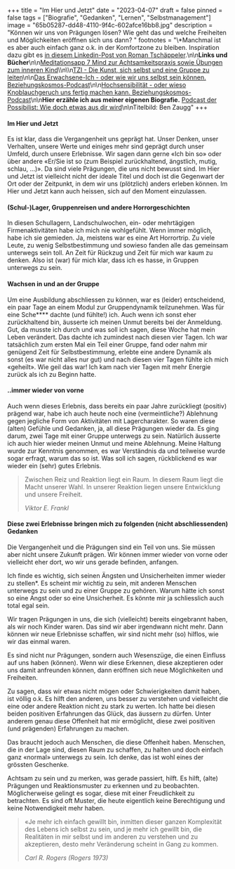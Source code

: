 +++
title = "Im Hier und Jetzt"
date = "2023-04-07"
draft = false
pinned = false
tags = ["Biografie", "Gedanken", "Lernen", "Selbstmanagement"]
image = "65b05287-dd48-4110-9f4c-602afce16bb8.jpg"
description = "Können wir uns von Prägungen lösen? Wie geht das und welche Freiheiten und Möglichkeiten eröffnen sich uns dann? "
footnotes = "\\*Manchmal ist es aber auch einfach ganz o.k. in der Komfortzone zu bleiben. Inspiration dazu gibt es [in diesem Linkedin-Post von Roman Tschäppeler](https://www.linkedin.com/posts/roman-tsch%C3%A4ppeler_comfortzone-magic-personalgrowth-activity-7045284639371849728-MA_6?utm_source=share&utm_medium=member_desktop).\n\n**Links und Bücher**\n\n[Meditationsapp 7 Mind zur Achtsamkeitspraxis sowie Übungen zum inneren Kind](https://www.7mind.de)\\\n\\\n[TZI - Die Kunst, sich selbst und eine Gruppe zu leiten](https://www.exlibris.ch/de/buecher-buch/deutschsprachige-buecher/cornelia-loehmer/tzi-die-kunst-sich-selbst-und-eine-gruppe-zu-leiten/id/9783608961225/)\n\n[Das Erwachsene-Ich - oder wie wir uns selbst sein können. Beziehungskosmos-Podcast](https://open.spotify.com/episode/5ebiNHoHcD8qXxmrpL825I?si=8d61de5247484095)\n\n[Hochsensibilität - oder wieso Knoblauchgeruch uns fertig machen kann. Beziehungskosmos-Podcast](https://open.spotify.com/episode/2S16jSEALRbMUYJXWb6Hxr?si=8be17bf542574d8a)\n\n**Hier erzähle ich aus meiner eigenen Biografie.** [Podcast der Possibilist: Wie doch etwas aus dir wird](https://derpossibilist.podigee.io/26-ben-zaugg)\n\nTitelbild: Ben Zaugg"
+++
#### Im Hier und Jetzt

Es ist klar, dass die Vergangenheit uns geprägt hat. Unser Denken, unser Verhalten, unsere Werte und einiges mehr sind geprägt durch unser Umfeld, durch unsere Erlebnisse. Wir sagen dann gerne «Ich bin so» oder über andere «Er/Sie ist so (zum Beispiel zurückhaltend, ängstlich, mutig, schlau, ...)». Da sind viele Prägungen, die uns nicht bewusst sind. Im Hier und Jetzt ist vielleicht nicht der ideale Titel und doch ist die Gegenwart der Ort oder der Zeitpunkt, in dem wir uns (plötzlich) anders erleben können. Im Hier und Jetzt kann auch heissen, sich auf den Moment einzulassen. 

#### (Schul-)Lager, Gruppenreisen und andere Horrorgeschichten

In diesen Schullagern, Landschulwochen, ein- oder mehrtägigen Firmenaktivitäten habe ich mich nie wohlgefühlt. Wenn immer möglich, habe ich sie gemieden. Ja, meistens war es eine Art Horrortrip. Zu viele Leute, zu wenig Selbstbestimmung und sowieso fanden alle das gemeinsam unterwegs sein toll. An Zeit für Rückzug und Zeit für mich war kaum zu denken. Also ist (war) für mich klar, dass ich es hasse, in Gruppen unterwegs zu sein.

#### Wachsen in und an der Gruppe

Um eine Ausbildung abschliessen zu können, war es (leider) entscheidend, ein paar Tage an einem Modul zur Gruppendynamik teilzunehmen. Was für eine Sche\*\*\*\* dachte (und fühlte!) ich. Auch wenn ich sonst eher zurückhaltend bin, äusserte ich meinen Unmut bereits bei der Anmeldung. Gut, da musste ich durch und was soll ich sagen, diese Woche hat mein Leben verändert. Das dachte ich zumindest nach diesen vier Tagen. Ich war tatsächlich zum ersten Mal ein Teil einer Gruppe, fand oder nahm mir genügend Zeit für Selbstbestimmung, erlebte eine andere Dynamik als sonst (es war nicht alles nur gut) und nach diesen vier Tagen fühlte ich mich «geheilt». Wie geil das war! Ich kam nach vier Tagen mit mehr Energie zurück als ich zu Beginn hatte. 

#### ..immer wieder von vorne

Auch wenn dieses Erlebnis, dass bereits ein paar Jahre zurückliegt (positiv) prägend war, habe ich auch heute noch eine (vermeintliche?) Ablehnung gegen jegliche Form von Aktivitäten mit Lagercharakter. So waren diese (alten) Gefühle und Gedanken, ja, all diese Prägungen wieder da. Es ging darum, zwei Tage mit einer Gruppe unterwegs zu sein. Natürlich äusserte ich auch hier wieder meinen Unmut und meine Ablehnung. Meine Haltung wurde zur Kenntnis genommen, es war Verständnis da und teilweise wurde sogar erfragt, warum das so ist. Was soll ich sagen, rückblickend es war wieder ein (sehr) gutes Erlebnis.

> Zwischen Reiz und Reaktion liegt ein Raum. In diesem Raum liegt die Macht unserer Wahl. In unserer Reaktion liegen unsere Entwicklung und unsere Freiheit.
>
> *Viktor E. Frankl*

#### Diese zwei Erlebnisse bringen mich zu folgenden (nicht abschliessenden) Gedanken

Die Vergangenheit und die Prägungen sind ein Teil von uns. Sie müssen aber nicht unsere Zukunft prägen. Wir können immer wieder von vorne oder vielleicht eher dort, wo wir uns gerade befinden, anfangen.  

Ich finde es wichtig, sich seinen Ängsten und Unsicherheiten immer wieder zu stellen*. Es scheint mir wichtig zu sein, mit anderen Menschen unterwegs zu sein und zu einer Gruppe zu gehören. Warum hätte ich sonst so eine Angst oder so eine Unsicherheit. Es könnte mir ja schliesslich auch total egal sein.

Wir tragen Prägungen in uns, die sich (vielleicht) bereits eingebrannt haben, als wir noch Kinder waren. Das sind wir aber irgendwann nicht mehr. Dann können wir neue Erlebnisse schaffen, wir sind nicht mehr (so) hilflos, wie wir das einmal waren. 

Es sind nicht nur Prägungen, sondern auch Wesenszüge, die einen Einfluss auf uns haben (können). Wenn wir diese Erkennen, diese akzeptieren oder uns damit anfreunden können, dann eröffnen sich neue Möglichkeiten und Freiheiten. 

Zu sagen, dass wir etwas nicht mögen oder Schwierigkeiten damit haben, ist völlig o.k. Es hilft den anderen, uns besser zu verstehen und vielleicht die eine oder andere Reaktion nicht zu stark zu werten. Ich hatte bei diesen beiden positiven Erfahrungen das Glück, das äussern zu dürfen. Unter anderem genau diese Offenheit hat mir ermöglicht, diese zwei positiven (und prägenden) Erfahrungen zu machen. 

Das braucht jedoch auch Menschen, die diese Offenheit haben. Menschen, die in der Lage sind,[](https://www.7mind.de) diesen Raum zu schaffen, zu halten und doch einfach ganz «normal» unterwegs zu sein. Ich denke, das ist wohl eines der grössten Geschenke.

Achtsam zu sein und zu merken, was gerade passiert, hilft. Es hilft, (alte) Prägungen und Reaktionsmuster zu erkennen und zu beobachten. Möglicherweise gelingt es sogar, diese mit einer Freudlichkeit zu betrachten. Es sind oft Muster, die heute eigentlich keine Berechtigung und keine Notwendigkeit mehr haben. 

> «Je mehr ich einfach gewillt bin, inmitten dieser ganzen Komplexität des Lebens ich selbst zu sein, und je mehr ich gewillt bin, die Realitäten in mir selbst und im anderen zu verstehen und zu akzeptieren, desto mehr Veränderung scheint in Gang zu kommen.
>
> *Carl R. Rogers (Rogers 1973)*